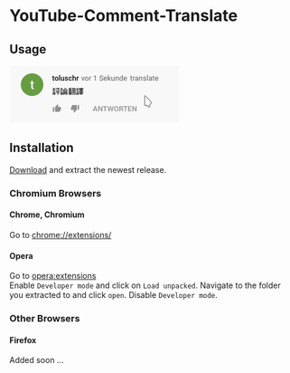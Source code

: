 # YouTube-Comment-Translate

## Usage
![](res/usage.gif)

## Installation
[Download](YouTube-Comment-Translate/releases/latest/) and extract the newest release.

### Chromium Browsers

#### Chrome, Chromium
Go to [chrome://extensions/](chrome://extensions/)

#### Opera 
Go to [opera:extensions](opera:extensions) <br/>
Enable `Developer mode` and click on `Load unpacked`.
Navigate to the folder you extracted to and click `open`. Disable `Developer mode`.

### Other Browsers

#### Firefox
Added soon ...
